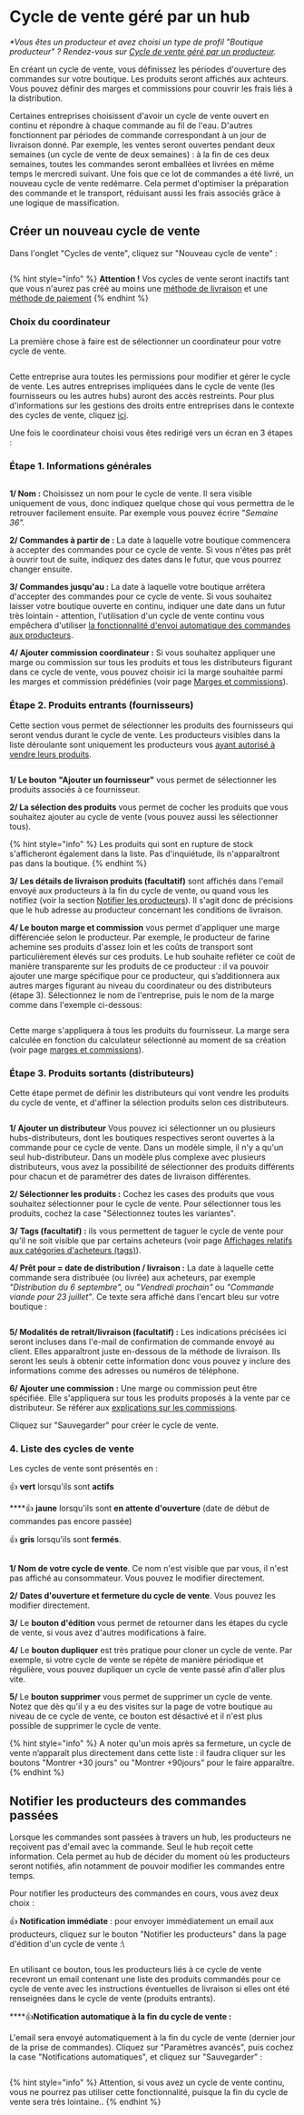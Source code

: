 # Cycle de vente géré par un hub

_\*Vous êtes un producteur et avez choisi un type de profil "Boutique producteur" ? Rendez-vous sur_ [_Cycle de vente géré par un producteur_](https://guide.openfoodnetwork.org/v/fr/basic-features/shopfront/order-cycle/order-cycles-for-producers)_._

En créant un cycle de vente, vous définissez les périodes d'ouverture des commandes sur votre boutique. Les produits seront affichés aux achteurs. Vous pouvez définir des marges et commissions pour couvrir les frais liés à la distribution.

Certaines entreprises choisissent d'avoir un cycle de vente  ouvert en continu et répondre à chaque commande au fil de l'eau. D'autres fonctionnent par périodes de commande correspondant à un jour de livraison donné. Par exemple, les ventes seront ouvertes pendant deux semaines (un cycle de vente de deux semaines) : à la fin de ces deux semaines, toutes les commandes seront emballées et livrées en même temps le mercredi suivant. Une fois que ce lot de commandes a été livré, un nouveau cycle de vente redémarre. Cela permet d'optimiser la préparation des commande et le transport, réduisant aussi les frais associés grâce à une logique de massification.

## Créer un nouveau cycle de vente

Dans l'onglet "Cycles de vente", cliquez sur "Nouveau cycle de vente" :&#x20;

<figure><img src="../../../.gitbook/assets/Screen Shot 2022-08-29 at 15.39.13.png" alt=""><figcaption></figcaption></figure>

{% hint style="info" %}
**Attention !** Vos cycles de vente seront inactifs tant que vous n'aurez pas créé au moins une [méthode de livraison](https://guide.openfoodnetwork.org/v/fr/basic-features/shopfront/shipping-methods) et une [méthode de paiement](https://guide.openfoodnetwork.org/v/fr/basic-features/shopfront/payment-methods)
{% endhint %}

### Choix du coordinateur

La première chose à faire est de sélectionner un coordinateur pour votre cycle de vente.&#x20;

<figure><img src="../../../.gitbook/assets/Screen Shot 2022-08-29 at 15.41.16.png" alt=""><figcaption></figcaption></figure>

Cette entreprise aura toutes les permissions pour modifier et gérer le cycle de vente. Les autres entreprises impliquées dans le cycle de vente (les fournisseurs ou les autres hubs) auront des accès restreints. Pour plus d'informations sur les gestions des droits entre entreprises dans le contexte des cycles de vente, cliquez [ici](https://guide.openfoodnetwork.org/v/fr/basic-features/enterprise-profile/enterprise-settings#gestionnaires).

Une fois le coordinateur choisi vous êtes redirigé vers un écran en 3 étapes :

### Étape 1. Informations générales

<figure><img src="../../../.gitbook/assets/Screen Shot 2022-08-29 at 15.48.47.png" alt=""><figcaption></figcaption></figure>

**1/ Nom :** Choisissez un nom pour le cycle de vente. Il sera visible uniquement de vous, donc indiquez quelque chose qui vous permettra de le retrouver facilement ensuite. Par exemple vous pouvez écrire "_Semaine 36"._

**2/ Commandes à partir de :** La date à laquelle votre boutique commencera à accepter des commandes pour ce cycle de vente.  Si vous n'êtes pas prêt à ouvrir tout de suite, indiquez des dates dans le futur, que vous pourrez changer ensuite.

**3/ Commandes jusqu'au :** La date à laquelle votre boutique arrêtera d'accepter des commandes pour ce cycle de vente. Si vous souhaitez laisser votre boutique ouverte en continu, indiquer une date dans un futur très lointain - attention, l'utilisation d'un cycle de vente continu vous empêchera d'utiliser [la fonctionnalité d'envoi automatique des commandes aux producteurs](order-cycles-for-hubs.md#notifier-les-producteurs).

**4/ Ajouter commission coordinateur :** Si vous souhaitez appliquer une marge ou commission sur tous les produits et tous les distributeurs figurant dans ce cycle de vente, vous pouvez choisir ici la marge souhaitée parmi les marges et commission prédéfinies (voir page [Marges et commissions](https://guide.openfoodnetwork.org/v/fr/basic-features/shopfront/enterprise-fees)).

### Étape 2. Produits entrants (fournisseurs)

Cette section vous permet de sélectionner les produits des fournisseurs qui seront vendus durant le cycle de vente. Les producteurs visibles dans la liste déroulante sont uniquement les producteurs vous [ayant autorisé à vendre leurs produits](https://guide.openfoodnetwork.org/v/fr/basic-features/enterprise-profile/enterprise-to-enterprise-permissions-e2es).&#x20;

<figure><img src="../../../.gitbook/assets/Screen Shot 2022-08-29 at 16.30.16.png" alt=""><figcaption></figcaption></figure>

**1/ Le bouton** **"Ajouter un fournisseur"** vous permet de sélectionner les produits associés à ce fournisseur.&#x20;

**2/ La sélection des produits** vous permet de cocher les produits que vous souhaitez ajouter au cycle de vente (vous pouvez aussi les sélectionner tous).&#x20;

{% hint style="info" %}
Les produits qui sont en rupture de stock s'afficheront également dans la liste. Pas d'inquiétude, ils n'apparaîtront pas dans la boutique.
{% endhint %}

**3/** **Les détails de livraison produits (facultatif)** sont affichés dans l'email envoyé aux producteurs à la fin du cycle de vente, ou quand vous les notifiez (voir la section [Notifier les producteurs](order-cycles-for-hubs.md#notifier-les-producteurs)). Il s'agit donc de précisions que le hub adresse au producteur concernant les conditions de livraison.

**4/ Le bouton marge et commission** vous permet d'appliquer une marge différenciée selon le producteur. Par exemple, le producteur de farine achemine ses produits d'assez loin et les coûts de transport sont particulièrement élevés sur ces produits. Le hub souhaite refléter ce coût de manière transparente sur les produits de ce producteur : il va pouvoir ajouter une marge spécifique pour ce producteur, qui s’additionnera aux autres marges figurant au niveau du coordinateur ou des distributeurs (étape 3). Sélectionnez le nom de l'entreprise, puis le nom de la marge comme dans l'exemple ci-dessous:

<figure><img src="../../../.gitbook/assets/Screen Shot 2022-08-29 at 16.47.34.png" alt=""><figcaption></figcaption></figure>

Cette marge s'appliquera à tous les produits du fournisseur. La marge sera calculée en fonction du calculateur sélectionné au moment de sa création (voir page [marges et commissions](https://guide.openfoodnetwork.org/v/fr/basic-features/shopfront/enterprise-fees)).

### Étape 3. Produits sortants (distributeurs)

Cette étape permet de définir les distributeurs qui vont vendre les produits du cycle de vente, et d'affiner la sélection produits selon ces distributeurs.

<figure><img src="../../../.gitbook/assets/Screen Shot 2022-08-29 at 14.33.48.png" alt=""><figcaption></figcaption></figure>

**1/ Ajouter un distributeur** Vous pouvez ici sélectionner un ou plusieurs hubs-distributeurs, dont les boutiques respectives seront ouvertes à la commande pour ce cycle de vente. Dans un modèle simple, il n'y a qu'un seul hub-distributeur. Dans un modèle plus complexe avec plusieurs distributeurs, vous avez la possibilité de sélectionner des produits différents pour chacun et de paramétrer des dates de livraison différentes.

**2/ Sélectionner les produits :** Cochez les cases des produits que vous souhaitez sélectionner pour le cycle de vente. Pour sélectionner tous les produits, cochez la case "Sélectionnez toutes les variantes".

**3/** **Tags (facultatif) :** ils vous permettent de taguer le cycle de vente pour qu'il ne soit visible que par certains acheteurs (voir page [Affichages relatifs aux catégories d'acheteurs (tags)](https://guide.openfoodnetwork.org/v/fr/basic-features/shopfront/customer-management-and-conditional-displays-prices/tags-and-tag-rules#les-regles-de-tags)).

**4/ Prêt pour = date de distribution / livraison :** La date à laquelle cette commande sera distribuée (ou livrée) aux acheteurs, par exemple _"Distribution du 6 septembre",_ ou "_Vendredi prochain"_ ou _"Commande viande pour 23 juillet"_. Ce texte sera affiché dans l'encart bleu sur votre boutique :

<figure><img src="../../../.gitbook/assets/Screen Shot 2022-08-29 at 14.49.14.png" alt=""><figcaption></figcaption></figure>

**5/ Modalités de retrait/livraison (facultatif) :** Les indications précisées ici seront incluses dans l'e-mail de confirmation de commande envoyé au client. Elles apparaîtront juste en-dessous de la méthode de livraison. Ils seront les seuls à obtenir cette information donc vous pouvez y inclure des informations comme des adresses ou numéros de téléphone.

**6/ Ajouter une commission** **:** Une marge ou commission peut être spécifiée. Elle s'appliquera sur tous les produits proposés à la vente par ce distributeur. Se référer aux [explications sur les commissions](https://guide.openfoodnetwork.org/v/fr/basic-features/shopfront/enterprise-fees).

Cliquez sur "Sauvegarder" pour créer le cycle de vente.&#x20;

### 4. Liste des cycles de vente

Les cycles de vente sont présentés en :

:thumbsup: **vert** lorsqu'ils sont **actifs**

****:thumbsup: **jaune** lorsqu'ils sont **en attente d'ouverture** (date de début de commandes pas encore passée)

:thumbsup: **gris** lorsqu'ils sont **fermés**.&#x20;

<figure><img src="../../../.gitbook/assets/Screen Shot 2022-08-29 at 15.08.48.png" alt=""><figcaption></figcaption></figure>

**1/ Nom de votre cycle de vente**. Ce nom n'est visible que par vous, il n'est pas affiché au consommateur. Vous pouvez le modifier directement.

**2/** **Dates d'ouverture et fermeture du cycle de vente**. Vous pouvez les modifier directement.

**3/** Le **bouton d'édition** vous permet de retourner dans les étapes du cycle de vente, si vous avez d'autres modifications à faire.

**4/** Le **bouton dupliquer** est très pratique pour cloner un cycle de vente. Par exemple, si votre cycle de vente se répète de manière périodique et régulière, vous pouvez dupliquer un cycle de vente passé afin d'aller plus vite.

**5/** Le **bouton supprimer** vous permet de supprimer un cycle de vente. Notez que dès qu'il y a eu des visites sur la page de votre boutique au niveau de ce cycle de vente, ce bouton est désactivé et il n'est plus possible de supprimer le cycle de vente.

{% hint style="info" %}
A noter qu'un mois après sa fermeture, un cycle de vente n’apparaît plus directement dans cette liste : il faudra cliquer sur les boutons "Montrer +30 jours" ou "Montrer +90jours" pour le faire apparaître.
{% endhint %}

## Notifier les producteurs des commandes passées <a href="#notifier-producteurs" id="notifier-producteurs"></a>

Lorsque les commandes sont passées à travers un hub, les producteurs ne reçoivent pas d'email avec la commande. Seul le hub reçoit cette information. Cela permet au hub de décider du moment où les producteurs seront notifiés, afin notamment de pouvoir modifier les commandes entre temps.&#x20;

&#x20;Pour notifier les producteurs des commandes en cours, vous avez deux choix :

:thumbsup: **Notification immédiate** : pour envoyer immédiatement un email aux producteurs, cliquez sur le bouton "Notifier les producteurs" dans la page d'édition d'un cycle de vente :\


<figure><img src="../../../.gitbook/assets/Screen Shot 2022-08-29 at 15.29.08.png" alt=""><figcaption></figcaption></figure>



En utilisant ce bouton, tous les producteurs liés à ce cycle de vente recevront un email contenant une liste des produits commandés pour ce cycle de vente avec les instructions éventuelles de livraison si elles ont été renseignées dans le cycle de vente (produits entrants).

****:thumbsup:**Notification automatique à la fin du cycle de vente :**

L'email sera envoyé automatiquement à la fin du cycle de vente (dernier jour de la prise de commandes). Cliquez sur "Paramètres avancés", puis cochez la case "Notifications automatiques", et cliquez sur "Sauvegarder" :

<figure><img src="../../../.gitbook/assets/Screen Shot 2022-08-29 at 15.35.29.png" alt=""><figcaption></figcaption></figure>

{% hint style="info" %}
Attention, si vous avez un cycle de vente continu, vous ne pourrez pas utiliser cette fonctionnalité, puisque la fin du cycle de vente sera très lointaine..
{% endhint %}
